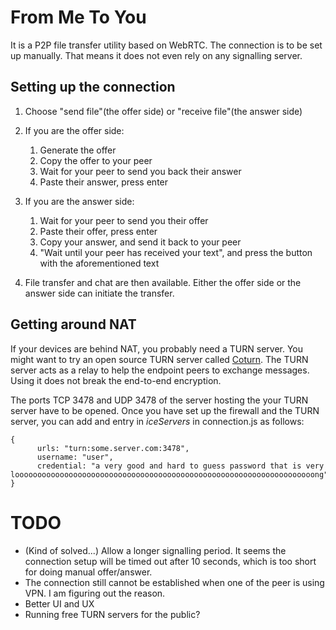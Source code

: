 # From Me To You
It is a P2P file transfer utility based on WebRTC. The connection is to be set up manually. That means it does not even rely on any signalling server.

## Setting up the connection
1. Choose "send file"(the offer side) or "receive file"(the answer side)
2. If you are the offer side:

    1. Generate the offer
    2. Copy the offer to your peer
    3. Wait for your peer to send you back their answer
    4. Paste their answer, press enter
3. If you are the answer side:

    1. Wait for your peer to send you their offer
    2. Paste their offer, press enter
    3. Copy your answer, and send it back to your peer
    4. "Wait until your peer has received your text", and press the button with the aforementioned text 
4. File transfer and chat are then available. Either the offer side or the answer side can initiate the transfer. 

## Getting around NAT
If your devices are behind NAT, you probably need a TURN server. You might want to try an open source TURN server called [Coturn](https://github.com/coturn/coturn). The TURN server acts as a relay to help the endpoint peers to exchange messages. Using it does not break the end-to-end encryption.

The ports TCP 3478 and UDP 3478 of the server hosting the your TURN server have to be opened. Once you have set up the firewall and the TURN server, you can add and entry in *iceServers* in connection.js as follows:
```
{
      urls: "turn:some.server.com:3478",
      username: "user",
      credential: "a very good and hard to guess password that is very looooooooooooooooooooooooooooooooooooooooooooooooooooooooooooooooooong"
}

```

# TODO
- (Kind of solved...) Allow a longer signalling period. It seems the connection setup will be timed out after 10 seconds, which is too short for doing manual offer/answer. 
- The connection still cannot be established when one of the peer is using VPN. I am figuring out the reason.
- Better UI and UX
- Running free TURN servers for the public?

